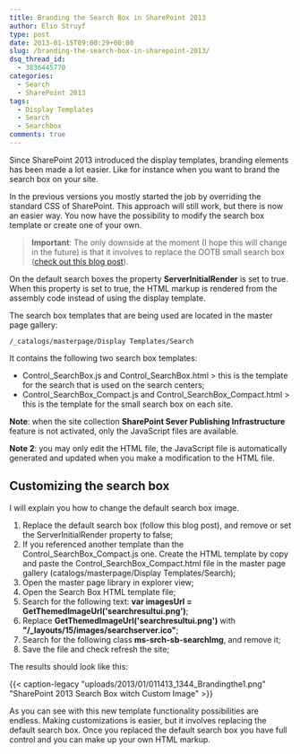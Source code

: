 ```yaml
---
title: Branding the Search Box in SharePoint 2013
author: Elio Struyf
type: post
date: 2013-01-15T09:00:29+00:00
slug: /branding-the-search-box-in-sharepoint-2013/
dsq_thread_id:
  - 3836445770
categories:
  - Search
  - SharePoint 2013
tags:
  - Display Templates
  - Search
  - Searchbox
comments: true
---
```


Since SharePoint 2013 introduced the display templates, branding elements has been made a lot easier. Like for instance when you want to brand the search box on your site.

In the previous versions you mostly started the job by overriding the standard CSS of SharePoint. This approach will still work, but there is now an easier way. You now have the possibility to modify the search box template or create one of your own.

> **Important**: The only downside at the moment (I hope this will change in the future) is that it involves to replace the OOTB small search box ([check out this blog post](https://www.eliostruyf.com/replacing-the-ootb-small-search-input-box-for-sharepoint-2013/ "Replacing the OOTB Small Search Input Box in SharePoint 2013")).

On the default search boxes the property **ServerInitialRender** is set to true. When this property is set to true, the HTML markup is rendered from the assembly code instead of using the display template.

The search box templates that are being used are located in the master page gallery:

`/_catalogs/masterpage/Display Templates/Search`

It contains the following two search box templates:

*   Control_SearchBox.js and Control_SearchBox.html > this is the template for the search that is used on the search centers;
*   Control_SearchBox_Compact.js and Control_SearchBox_Compact.html > this is the template for the small search box on each site.

**Note**: when the site collection **SharePoint Sever Publishing Infrastructure** feature is not activated, only the JavaScript files are available.

**Note 2**: you may only edit the HTML file, the JavaScript file is automatically generated and updated when you make a modification to the HTML file.

## Customizing the search box

I will explain you how to change the default search box image.

1.  Replace the default search box (follow this blog post), and remove or set the ServerInitialRender property to false;
2.  If you referenced another template than the Control_SearchBox_Compact.js one. Create the HTML template by copy and paste the Control_SearchBox_Compact.html file in the master page gallery (catalogs/masterpage/Display Templates/Search);
3.  Open the master page library in explorer view;
4.  Open the Search Box HTML template file;
5.  Search for the following text: **var imagesUrl = GetThemedImageUrl('searchresultui.png')**;
6.  Replace **GetThemedImageUrl('searchresultui.png')** with **"/_layouts/15/images/searchserver.ico"**;
7.  Search for the following class **ms-srch-sb-searchImg**, and remove it;
8.  Save the file and check refresh the site;

The results should look like this:

{{< caption-legacy "uploads/2013/01/011413_1344_Brandingthe1.png" "SharePoint 2013 Search Box witch Custom Image" >}}

As you can see with this new template functionality possibilities are endless. Making customizations is easier, but it involves replacing the default search box. Once you replaced the default search box you have full control and you can make up your own HTML markup.